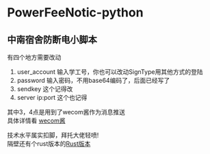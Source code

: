 # PowerFeeNotic-python
## 中南宿舍防断电小脚本  
有四个地方需要改动  
1. user_account 输入学工号，你也可以改动SignType用其他方式的登陆
2. password 输入密码，不用base64编码了，后面已经写了
3. sendkey 这个记得改
4. server ip:port 这个也记得

其中3，4点是用到了wecom酱作为消息推送  
具体详情看 [wecom酱](https://github.com/easychen/wecomchan)

技术水平属实扣脚，拜托大佬轻喷!  
隔壁还有个rust版本的[Rust版本](https://github.com/c76d3656/PowerFeeNotic)
